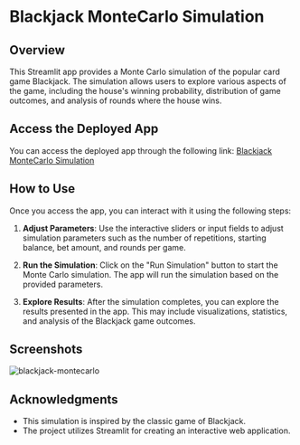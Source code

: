 # Blackjack MonteCarlo Simulation

## Overview

This Streamlit app provides a Monte Carlo simulation of the popular card game Blackjack. The simulation allows users to explore various aspects of the game, including the house's winning probability, distribution of game outcomes, and analysis of rounds where the house wins.

## Access the Deployed App

You can access the deployed app through the following link: [Blackjack MonteCarlo Simulation](https://your-app-url.com)

## How to Use

Once you access the app, you can interact with it using the following steps:

1. **Adjust Parameters**: Use the interactive sliders or input fields to adjust simulation parameters such as the number of repetitions, starting balance, bet amount, and rounds per game.

2. **Run the Simulation**: Click on the "Run Simulation" button to start the Monte Carlo simulation. The app will run the simulation based on the provided parameters.

3. **Explore Results**: After the simulation completes, you can explore the results presented in the app. This may include visualizations, statistics, and analysis of the Blackjack game outcomes.

## Screenshots

![blackjack-montecarlo](https://github.com/KarenSaraiMoralesMontiel/blackjack-montecarlo-app/assets/62195892/c0dd9b44-1006-4310-bfb3-d5abd087b3ed)

## Acknowledgments

- This simulation is inspired by the classic game of Blackjack.
- The project utilizes Streamlit for creating an interactive web application.


